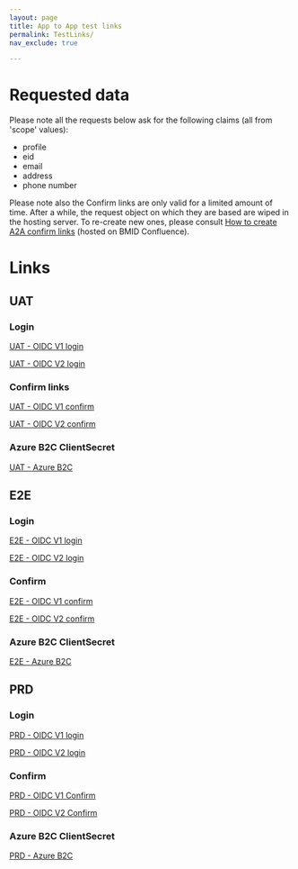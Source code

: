 ```yaml
---
layout: page
title: App to App test links
permalink: TestLinks/
nav_exclude: true

---
```


# Requested data

Please note all the requests below ask for the following claims (all from 'scope' values):
      <ul>
        <li>profile</li>
        <li>eid</li>
        <li>email</li>
        <li>address</li>
      <li>phone number</li>
      </ul>

Please note also the Confirm links are only valid for a limited amount of time. After a while, the request object on which they are based are wiped in the hosting server. To re-create new ones, please consult <a href="https://confluence.belgianmobileid.be/display/ITSME/How+to+create+A2A+Confirm+links" target="blank">How to create A2A confirm links</a> (hosted on BMID Confluence).

# Links

## UAT

### Login
<a href="https://uatmerchant.itsme.be/oidc/authorization?redirect_uri=https%3A%2F%2Fcore-emulators-ssl.default-clu01.mgmt.belgianmobileid.be%2Fopenidclient%2Fuat_OIDC_TEST1%2Fauthz_cb&response_type=code&client_id=OIDC_TEST1&scope=openid+service%3AOIDC_TEST1_LOGIN+profile+phone+email+address+eid&state=anystate&nonce=anonce&prompt=login+consent&max_age=1&claims={%22userinfo%22:{%22tag:sixdots.be,2020-03:claim_birthdate_as_string%22:null,%22tag:sixdots.be,2016-06:claim_nationality%22:null,%22tag:sixdots.be,2016-06:claim_eid%22:null,%22tag:sixdots.be,2016-06:claim_city_of_birth%22:null,%22tag:sixdots.be,2016-06:claim_country_of_birth%22:null,%22tag:sixdots.be,2017-05:claim_device%22:null,%22tag:sixdots.be,2017-05:claim_transaction_info%22:null,%22tag:sixdots.be,2017-05:claim_photo%22:null}}" target="blank">UAT - OIDC V1 login</a>
      
<a href="https://idp.uat.itsme.services/v2/authorization?response_type=code&client_id=OIDC_TEST1&redirect_uri=https%3A%2F%2Fcore-emulators-ssl.default-clu01.mgmt.belgianmobileid.be%2Fopenidclient%2Fuat_OIDC_TEST1_I18N%2Fauthz_cb_withPicture&scope=openid+service%3AOIDC_TEST1_LOGIN_I18N+profile+phone+email+address+eid&state=anystate&nonce=anonce&prompt=login&max_age=1&claims={%22userinfo%22:{%22http://itsme.services/v2/claim/BENationalNumber%22:null, %22http://itsme.services/v2/claim/claim_citizenship%22:null,%22http://itsme.services/v2/claim/place_of_birth%22:null,%22http://itsme.services/v2/claim/physical_person_photo%22:null,%22http://itsme.services/v2/claim/birthdate_as_string%22:null,%22http://itsme.services/v2/claim/claim_device%22:null,%22http://itsme.services/v2/claim/transaction_info%22:null,%22http://itsme.services/v2/claim/validityFrom%22:null,%22http://itsme.services/v2/claim/validityTo%22:null,%22http://itsme.services/v2/claim/IDDocumentSN%22:null,%22http://itsme.services/v2/claim/IDDocumentType%22:null,%22http://itsme.services/v2/claim/claim_luxtrust_ssn%22:null,%22http://itsme.services/v2/claim/BENationalNumber%22:null,%22http://itsme.services/v2/claim/claim_nl_bsn%22:null}}" target="blank">UAT - OIDC V2 login</a>

### Confirm links
<a href="https://uatmerchant.itsme.be/oidc/authorization?response_type=code&client_id=OIDC_TEST1&redirect_uri=https%3A%2F%2Fcore-emulators-ssl.default-clu01.mgmt.belgianmobileid.be%2Fopenidclient%2Fuat_OIDC_TEST1%2Fauthz_cb&scope=openid+service%3AOIDC_TEST1_APPROVAL+profile+phone+email+address+eid&state=anystate&nonce=anonce&prompt=login+consent&max_age=1&claims=%7B%22userinfo%22%3A%7B%22name%22%3A%7B%22essential%22%3Atrue%7D%7D%7D&request_uri=https://belgianmobileid.github.io:443/slate/RequestObject_UAT_OIDCv1.json" target="blank">UAT - OIDC V1 confirm</a>

<a href="https://idp.uat.itsme.services/v2/authorization?response_type=code&client_id=OIDC_TEST1&redirect_uri=https%3A%2F%2Fcore-emulators-ssl.default-clu01.mgmt.belgianmobileid.be%2Fopenidclient%2Fuat_OIDC_TEST1_I18N%2Fauthz_cb_withPicture&scope=openid+service%3AOIDC_TEST1_APPROVAL_I18N+profile+phone+email+address+eid&state=anystate&nonce=anonce&prompt=login+consent&max_age=1&claims=%7B%22userinfo%22%3A%7B%22name%22%3A%7B%22essential%22%3Atrue%7D%7D%7D&request_uri=https://belgianmobileid.github.io:443/slate/RequestObject_UAT_OIDCv2.json" target="blank">UAT - OIDC V2 confirm</a>

### Azure B2C ClientSecret

<a href="https://itsmedigitalidb2cuat.b2clogin.com/itsmedigitalidb2cuat.onmicrosoft.com/oauth2/v2.0/authorize?p=B2C_1_itsme_test&client_id=97c86891-c64f-41e6-aeb5-fa73b6805959&nonce=defaultNonce&redirect_uri=https%3A%2F%2Fjwt.ms&scope=openid&response_type=id_token&prompt=login" target="blank">UAT - Azure B2C</a>

    
## E2E

### Login

<a href="https://e2emerchant.itsme.be/oidc/authorization?redirect_uri=https%3A%2F%2Fcore-emulators-ssl.default-clu01.mgmt.belgianmobileid.be%2Fopenidclient%2Fe2e_OIDC_TEST1%2Fauthz_cb&response_type=code&client_id=OIDC_TEST1&scope=openid+service%3AOIDC_TEST1_LOGIN+profile+phone+email+address+eid&state=anystate&nonce=anonce&prompt=login+consent&max_age=1" target="blank">E2E - OIDC V1 login</a>

<a href="https://idp.e2e.itsme.services/v2/authorization?response_type=code&client_id=OIDC_TEST1&redirect_uri=https%3A%2F%2Fcore-emulators-ssl.default-clu01.mgmt.belgianmobileid.be%2Fopenidclient%2Fe2e_OIDC_TEST1_I18N%2Fauthz_cb_withPicture&scope=openid+service%3AOIDC_TEST1_LOGIN_I18N+profile+phone+email+address+eid&state=anystate&nonce=anonce&prompt=login+consent&max_age=1&claims={%22userinfo%22:{%22http://itsme.services/v2/claim/BENationalNumber%22:null, %22http://itsme.services/v2/claim/claim_citizenship%22:null,%22http://itsme.services/v2/claim/place_of_birth%22:null,%22http://itsme.services/v2/claim/physical_person_photo%22:null,%22http://itsme.services/v2/claim/birthdate_as_string%22:null,%22http://itsme.services/v2/claim/claim_device%22:null,%22http://itsme.services/v2/claim/transaction_info%22:null,%22http://itsme.services/v2/claim/validityFrom%22:null,%22http://itsme.services/v2/claim/validityTo%22:null,%22http://itsme.services/v2/claim/IDDocumentSN%22:null,%22http://itsme.services/v2/claim/IDDocumentType%22:null,%22http://itsme.services/v2/claim/claim_luxtrust_ssn%22:null,%22http://itsme.services/v2/claim/BENationalNumber%22:null,%22http://itsme.services/v2/claim/claim_nl_bsn%22:null}}" target="blank">E2E - OIDC V2 login</a>
      
### Confirm

<a href="https://e2emerchant.itsme.be/oidc/authorization?response_type=code&client_id=OIDC_TEST1&redirect_uri=https%3A%2F%2Fcore-emulators-ssl.default-clu01.mgmt.belgianmobileid.be%2Fopenidclient%2Fe2e_OIDC_TEST1%2Fauthz_cb&scope=openid+service%3AOIDC_TEST1_APPROVAL+profile+phone+email+address+eid&state=anystate&nonce=anonce&prompt=login+consent&max_age=1&claims=%7B%22userinfo%22%3A%7B%22name%22%3A%7B%22essential%22%3Atrue%7D%7D%7D&request_uri=https://belgianmobileid.github.io:443/slate/RequestObject_E2E_OIDCv1.json" target="blank">E2E - OIDC V1 confirm</a>

<a href="https://idp.e2e.itsme.services/v2/authorization?response_type=code&client_id=OIDC_TEST1&redirect_uri=https%3A%2F%2Fcore-emulators-ssl.default-clu01.mgmt.belgianmobileid.be%2Fopenidclient%2Fe2e_OIDC_TEST1_I18N%2Fauthz_cb_withPicture&scope=openid+service%3AOIDC_TEST1_APPROVAL_I18N+profile+phone+email+address+eid&state=anystate&nonce=anonce&prompt=login+consent&max_age=1&claims=%7B%22userinfo%22%3A%7B%22name%22%3A%7B%22essential%22%3Atrue%7D%7D%7D&request_uri=https://belgianmobileid.github.io:443/slate/RequestObject_E2E_OIDCv2.json" target="blank">E2E - OIDC V2 confirm</a>

### Azure B2C ClientSecret

<a href="https://itsmedigitalidb2ce2e.b2clogin.com/itsmedigitalidb2ce2e.onmicrosoft.com/oauth2/v2.0/authorize?p=B2C_1_itsme_userflow&client_id=e3ed773e-b123-46a3-86ba-721c37a7850d&nonce=defaultNonce&redirect_uri=https%3A%2F%2Fjwt.ms&scope=openid&response_type=id_token&prompt=login" target="blank">E2E - Azure B2C</a>

## PRD

### Login

<a href="https://merchant.itsme.be/oidc/authorization?redirect_uri=https%3A%2F%2Fcore-emulators-ssl.default-clu01.mgmt.belgianmobileid.be%2Fopenidclient%2Fprod_OIDC_TEST1%2Fauthz_cb&response_type=code&client_id=OIDC_TEST1&scope=openid+service%3AOIDC_TEST1_LOGIN+profile+eid+phone+email+address&state=anystate&nonce=anonce&prompt=login&max_age=1" target="blank">PRD - OIDC V1 login</a>
      
<a href="https://idp.prd.itsme.services/v2/authorization?response_type=code&client_id=OIDC_TEST1&redirect_uri=https%3A%2F%2Fcore-emulators-ssl.default-clu01.mgmt.belgianmobileid.be%2Fopenidclient%2Fprod_OIDC_TEST1_I18N%2Fauthz_cb_withPicture&scope=openid+service%3AOIDC_TEST1_LOGIN_I18N+profile+eid+phone+email+address&state=anystate&nonce=anonce&prompt=login&max_age=1&claims={%22userinfo%22:{%22http://itsme.services/v2/claim/BENationalNumber%22:null, %22http://itsme.services/v2/claim/claim_citizenship%22:null,%22http://itsme.services/v2/claim/place_of_birth%22:null,%22http://itsme.services/v2/claim/physical_person_photo%22:null,%22http://itsme.services/v2/claim/birthdate_as_string%22:null,%22http://itsme.services/v2/claim/claim_device%22:null,%22http://itsme.services/v2/claim/transaction_info%22:null,%22http://itsme.services/v2/claim/validityFrom%22:null,%22http://itsme.services/v2/claim/validityTo%22:null,%22http://itsme.services/v2/claim/IDDocumentSN%22:null,%22http://itsme.services/v2/claim/IDDocumentType%22:null,%22http://itsme.services/v2/claim/claim_luxtrust_ssn%22:null,%22http://itsme.services/v2/claim/BENationalNumber%22:null,%22http://itsme.services/v2/claim/claim_nl_bsn%22:null}}" target="blank">PRD - OIDC V2 login</a>

### Confirm

<a href="https://merchant.itsme.be/oidc/authorization?response_type=code&client_id=OIDC_TEST1&redirect_uri=https%3A%2F%2Fcore-emulators-ssl.default-clu01.mgmt.belgianmobileid.be%2Fopenidclient%2Fprod_OIDC_TEST1%2Fauthz_cb&scope=openid+service%3AOIDC_TEST1_APPROVAL+profile+phone+email+address+eid&state=anystate&nonce=anonce&prompt=login+consent&max_age=1&claims=%7B%22userinfo%22%3A%7B%22name%22%3A%7B%22essential%22%3Atrue%7D%7D%7D&request_uri=https://belgianmobileid.github.io:443/slate/RequestObject_PRD_OIDCv1.json" target="blank">PRD - OIDC V1 Confirm</a>

<a href="https://idp.prd.itsme.services/v2/authorization?response_type=code&client_id=OIDC_TEST1&redirect_uri=https%3A%2F%2Fcore-emulators-ssl.default-clu01.mgmt.belgianmobileid.be%2Fopenidclient%2Fprod_OIDC_TEST1_I18N%2Fauthz_cb_withPicture&scope=openid+service%3AOIDC_TEST1_APPROVAL_I18N+profile+phone+email+address+eid&state=anystate&nonce=anonce&prompt=login+consent&max_age=1&claims=%7B%22userinfo%22%3A%7B%22name%22%3A%7B%22essential%22%3Atrue%7D%7D%7D&request_uri=https://belgianmobileid.github.io:443/slate/RequestObject_PRD_OIDCv2.json" target="blank">PRD - OIDC V2 Confirm</a>

### Azure B2C ClientSecret

<a href="https://itsmedigitalidb2cprd.b2clogin.com/itsmedigitalidb2cprd.onmicrosoft.com/oauth2/v2.0/authorize?p=B2C_1_itsme_prd&client_id=16addb8f-1d28-476c-b2f5-f65a8ff660fe&nonce=defaultNonce&redirect_uri=https%3A%2F%2Fjwt.ms%2F&scope=openid&response_type=id_token&prompt=login" target="blank">PRD - Azure B2C</a>
